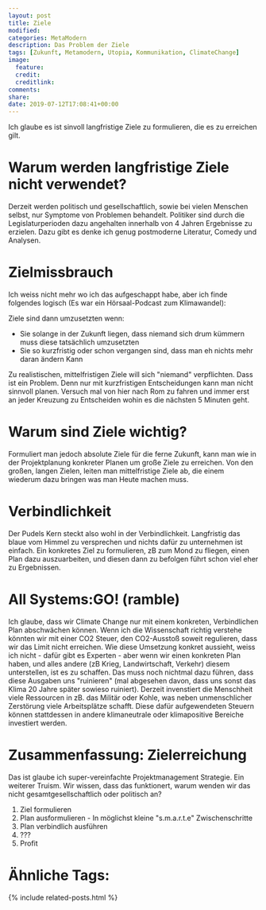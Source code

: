 ```yaml
---
layout: post
title: Ziele
modified:
categories: MetaModern
description: Das Problem der Ziele
tags: [Zukunft, Metamodern, Utopia, Kommunikation, ClimateChange]
image:
  feature:
  credit:
  creditlink:
comments:
share:
date: 2019-07-12T17:08:41+00:00
---
```

Ich glaube es ist sinvoll langfristige Ziele zu formulieren, die es zu erreichen gilt.

# Warum werden langfristige Ziele nicht verwendet?

Derzeit werden politisch und gesellschaftlich, sowie bei vielen Menschen selbst, nur Symptome von Problemen behandelt. Politiker sind durch die Legislaturperioden dazu angehalten innerhalb von 4 Jahren Ergebnisse zu erzielen. Dazu gibt es denke ich genug postmoderne Literatur, Comedy und Analysen.

# Zielmissbrauch

Ich weiss nicht mehr wo ich das aufgeschappt habe, aber ich finde folgendes logisch (Es war ein Hörsaal-Podcast zum Klimawandel):

Ziele sind dann umzusetzten wenn:

- Sie solange in der Zukunft liegen, dass niemand sich drum kümmern muss diese tatsächlich umzusetzten
- Sie so kurzfristig oder schon vergangen sind, dass man eh nichts mehr daran ändern Kann

Zu realistischen, mittelfristigen Ziele will sich "niemand" verpflichten. Dass ist ein Problem. Denn nur mit kurzfristigen Entscheidungen kann man nicht sinnvoll planen. Versuch mal von hier nach Rom zu fahren und immer erst an jeder Kreuzung zu Entscheiden wohin es die nächsten 5 Minuten geht.

# Warum sind Ziele wichtig?

Formuliert man jedoch absolute Ziele für die ferne Zukunft, kann man wie in der Projektplanung konkreter Planen um große Ziele zu erreichen. Von den großen, langen Zielen, leiten man mittelfristige Ziele ab, die einem wiederum dazu bringen was man Heute machen muss.

# Verbindlichkeit

Der Pudels Kern steckt also wohl in der Verbindlichkeit. Langfristig das blaue vom Himmel zu versprechen und nichts dafür zu unternehmen ist einfach. Ein konkretes Ziel zu formulieren, zB zum Mond zu fliegen, einen Plan dazu auszuarbeiten, und diesen dann zu befolgen führt schon viel eher zu Ergebnissen.

# All Systems:GO! (ramble)

Ich glaube, dass wir Climate Change nur mit einem konkreten, Verbindlichen Plan abschwächen können. Wenn ich die Wissenschaft richtig verstehe könnten wir mit einer CO2 Steuer, den CO2-Ausstoß soweit regulieren, dass wir das Limit nicht erreichen. Wie diese Umsetzung konkret aussieht, weiss ich nicht - dafür gibt es Experten - aber wenn wir einen konkreten Plan haben, und alles andere (zB Krieg, Landwirtschaft, Verkehr) diesem unterstellen, ist es zu schaffen. Das muss noch nichtmal dazu führen, dass diese Ausgaben uns "ruinieren" (mal abgesehen davon, dass uns sonst das Klima 20 Jahre später sowieso ruiniert). Derzeit invenstiert die Menschheit viele Ressourcen in zB. das Militär oder Kohle, was neben unmenschlicher Zerstörung viele Arbeitsplätze schafft. Diese dafür aufgewendeten Steuern können stattdessen in andere klimaneutrale oder klimapositive Bereiche investiert werden.

# Zusammenfassung: Zielerreichung

Das ist glaube ich super-vereinfachte Projektmanagement Strategie. Ein weiterer Truism. Wir wissen, dass das funktionert, warum wenden wir das nicht gesamtgesellschaftlich oder politisch an?

  1. Ziel formulieren
  2. Plan ausformulieren
    - In möglichst kleine "s.m.a.r.t.e" Zwischenschritte
  3. Plan verbindlich ausführen
  4. ???
  5. Profit 

# Ähnliche Tags:

{% include related-posts.html %}
